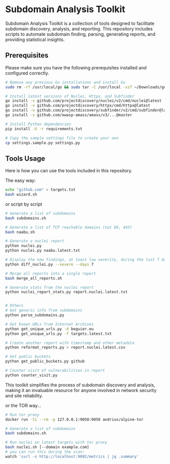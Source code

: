 # Subdomain Analysis Toolkit

Subdomain Analysis Toolkit is a collection of tools designed to facilitate subdomain discovery, analysis, and reporting. This repository includes scripts to automate subdomain finding, parsing, generating reports, and providing statistical insights.

## Prerequisites

Please make sure you have the following prerequisites installed and configured correctly.

```bash
# Remove any previous Go installations and install Go
sudo rm -rf /usr/local/go && sudo tar -C /usr/local -xzf ~/Downloads/go1.20.3.linux-amd64.tar.gz

# Install latest versions of Nuclei, Httpx, and Subfinder
go install -v github.com/projectdiscovery/nuclei/v2/cmd/nuclei@latest
go install -v github.com/projectdiscovery/httpx/cmd/httpx@latest
go install -v github.com/projectdiscovery/subfinder/v2/cmd/subfinder@latest
go install -v github.com/owasp-amass/amass/v3/...@master

# Install Python dependencies
pip install -U -r requirements.txt

# Copy the sample settings file to create your own
cp settings.sample.py settings.py
```

## Tools Usage

Here is how you can use the tools included in this repository.

The easy way:

```bash
echo "github.com" > targets.txt
bash wizard.sh
```

or script by script

```bash
# Generate a list of subdomains
bash subdomains.sh

# Generate a list of TCP reachable domains (not 80, 443)
bash naabu.sh

# Generate a nuclei report
python nuclei.py
python nuclei.py naabu.latest.txt

# Display the new findings, at least low severity, during the last 7 days
python diff_nuclei.py --severe --days 7

# Merge all reports into a single report
bash merge_all_reports.sh

# Generate stats from the nuclei report
python nuclei_report_stats.py report.nuclei.latest.txt


# Others
# Get generic info from subdomains
python parse_subdomains.py

# Get known URLs from Internet Archives
python get_unique_urls.py -d beguier.eu
python get_unique_urls.py -f targets.latest.txt

# Create another report with timestamp and other metadata
python reformat_reports.py > report.nuclei.latest.csv

# Get public buckets
python get_public_buckets.py github

# Counter visit of vulnerabilities in report
python counter_visit.py
```

This toolkit simplifies the process of subdomain discovery and analysis, making it an invaluable resource for anyone involved in network security and site reliability.

or the TOR way...

```bash
# Run tor proxy
docker run -ti --rm -p 127.0.0.1:9050:9050 andrius/alpine-tor

# Generate a list of subdomains
bash subdomains.sh

# Run nuclei on latest targets with tor proxy
bash nuclei.sh [--domain example.com]
# you can run this during the scan:
watch 'curl -s http://localhost:9092/metrics | jq .summary'
```
